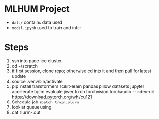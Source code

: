 # MLHUM Project
 
 - `data/` contains data used
 - `model.ipynb` used to train and infer

 # Steps
 1. ssh into pace-ice cluster
 2. cd ~/scratch
 3. if first session, clone repo; otherwise cd into it and then pull for latest update
 4. source .venv/bin/activate
 5. pip install transformers scikit-learn pandas pillow datasets jupyter accelerate tqdm evaluate jiwer torch torchvision torchaudio --index-url https://download.pytorch.org/whl/cu121
 6. Schedule job `sbatch train.slurm`
 7. look at queue using 
 7. cat slurm-<jobid>.out